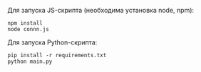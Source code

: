 Для запуска JS-скрипта (необходима установка node, npm):
```
npm install
node connn.js
```

Для запуска Python-скрипта:
```
pip install -r requirements.txt
python main.py
```